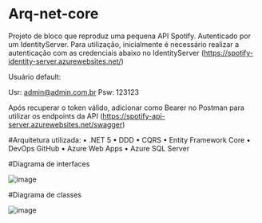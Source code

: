 # Arq-net-core
Projeto de bloco que reproduz uma pequena API Spotify. Autenticado por um IdentityServer.
Para utilização, inicialmente é necessário realizar a autenticação com as credenciais abaixo no IdentityServer (https://spotify-identity-server.azurewebsites.net/)

Usuário default:

Usr: admin@admin.com.br
Psw: 123123

Após recuperar o token válido, adicionar como Bearer no Postman para utilizar os endpoints da API (https://spotify-api-server.azurewebsites.net/swagger)

#Arquitetura utilizada:
• .NET 5
• DDD
• CQRS
• Entity Framework Core
• DevOps GitHub
• Azure Web Apps
• Azure SQL Server

#Diagrama de interfaces

![image](https://user-images.githubusercontent.com/10901140/178180730-f1a505a0-b9af-4df3-85b9-a34c96642247.png)

#Diagrama de classes

![image](https://user-images.githubusercontent.com/10901140/178180755-e1506ae5-0cfa-42ee-8308-946d5d70841a.png)


